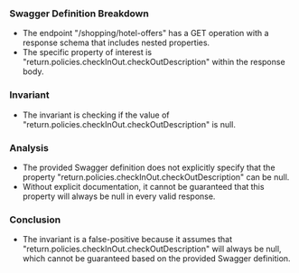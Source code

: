 ### Swagger Definition Breakdown
- The endpoint "/shopping/hotel-offers" has a GET operation with a response schema that includes nested properties.
- The specific property of interest is "return.policies.checkInOut.checkOutDescription" within the response body.

### Invariant
- The invariant is checking if the value of "return.policies.checkInOut.checkOutDescription" is null.

### Analysis
- The provided Swagger definition does not explicitly specify that the property "return.policies.checkInOut.checkOutDescription" can be null.
- Without explicit documentation, it cannot be guaranteed that this property will always be null in every valid response.

### Conclusion
- The invariant is a false-positive because it assumes that "return.policies.checkInOut.checkOutDescription" will always be null, which cannot be guaranteed based on the provided Swagger definition.
